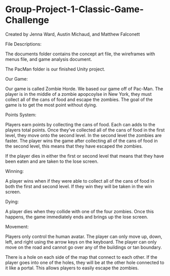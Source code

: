 # Group-Project-1-Classic-Game-Challenge

Created by Jenna Ward, Austin Michaud, and Matthew Falconett

File Descriptions:

The documents folder contains the concept art file, the wireframes with menus file, and game analysis document.

The PacMan folder is our finished Unity project.

Our Game:

Our game is called Zombie Horde. We based our game off of Pac-Man. The player is in the middle of a zombie apopcoylse in New York, they must collect all of the cans of food and escape the zombies. The goal of the game is to get the most point without dying.

Points System:

Players earn points by collecting the cans of food. Each can adds to the players total points. Once they've collected all of the cans of food in the first level, they move onto the second level. In the second level the zombies are faster. The player wins the game after collecting all of the cans of food in the second level, this means that they have escaped the zombies.

If the player dies in either the first or second level that means that they have been eaten and are taken to the lose screen.

Winning:

A player wins when if they were able to collect all of the cans of food in both the first and second level. If they win they will be taken in the win screen.

Dying:

A player dies when they collide with one of the four zombies. Once this happens, the game immediately ends and brings up the lose screen.

Movement:

Players only control the human avatar. The player can only move up, down, left, and right using the arrow keys on the keyboard. The player can only move on the road and cannot go over any of the buildings or tan boundary.

There is a hole on each side of the map that connect to each other. If the player goes into one of the holes, they will be at the other hole connected to it like a portal. This allows players to easily escape the zombies.
